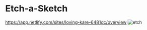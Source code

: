 # Etch-a-Sketch
https://app.netlify.com/sites/loving-kare-6481dc/overview
![etch](https://user-images.githubusercontent.com/13111197/141151182-b50dd5d4-81f1-48cf-9d60-84e7a34fcd8b.png)

